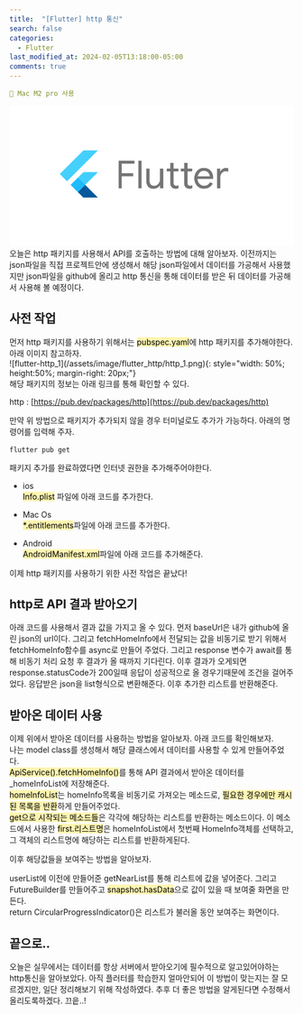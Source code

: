 ```yaml
---
title:  "[Flutter] http 통신"
search: false
categories: 
  - Flutter
last_modified_at: 2024-02-05T13:18:00-05:00
comments: true 
---
```

```yaml
📌 Mac M2 pro 사용
```
<!--
블럭 사용법
 ```yaml
```
!-->

<!-- 
[Ruby install](https://rubyinstaller.org/downloads/) 하이퍼 링크
![rubyinstaller](/assets/image/Jekll-minimal_mistakes/rubyinstaller.PNG) 이미지
<mark style='background-color: #fff5b1'>...</mark><br> 형광팬처리
--> 

![flutter-logo](/assets/image/Flutter_start/flutter-logo.png) 
  오늘은 http 패키지를 사용해서 API를 호출하는 방법에 대해 알아보자. 이전까지는 json파일을 직접 프로젝트안에 생성해서 해당 json파일에서 데이터를 가공해서 사용했지만 json파일을 github에 올리고 http 통신을 통해 데이터를 받은 뒤 데이터를 가공해서 사용해 볼 예정이다. 

<h2>사전 작업</h2>
  먼저 http 패키지를 사용하기 위해서는 <mark style='background-color: #fff5b1'>pubspec.yaml</mark>에 http 패키지를 추가해야한다. 아래 이미지 참고하자.<br>
  ![flutter-http_1](/assets/image/flutter_http/http_1.png){: style="width: 50%; height:50%; margin-right: 20px;"}<br>
  해당 패키지의 정보는 아래 링크를 통해 확인할 수 있다. 

  http : [https://pub.dev/packages/http](https://pub.dev/packages/http)

  만약 위 방법으로 패키지가 추가되지 않을 경우 터미널로도 추가가 가능하다. 아래의 명령어를 입력해 주자.
   ```
  flutter pub get
  ```

  패키지 추가를 완료하였다면 인터넷 권한을 추가해주어야한다. 

   - ios<br>
  <mark style='background-color: #fff5b1'>Info.plist</mark> 파일에 아래 코드를 추가한다.
  <script src="https://gist.github.com/heui-yong/adc7927863733f52ccc7404fb246bdd7.js"></script>

   - Mac Os<br>
    <mark style='background-color: #fff5b1'>*.entitlements</mark>파일에 아래 코드를 추가한다. 
    <script src="https://gist.github.com/heui-yong/efd0e297726e1726fa3da43554cfb225.js"></script>

   - Android<br>
    <mark style='background-color: #fff5b1'>AndroidManifest.xml</mark>파일에 아래 코드를 추가해준다.
    <script src="https://gist.github.com/heui-yong/0793fc991dd40b1d0fe69f799b18e86f.js"></script>

  이제 http 패키지를 사용하기 위한 사전 작업은 끝났다!

<h2>http로 API 결과 받아오기</h2>
 아래 코드를 사용해서 결과 값을 가지고 올 수 있다. 
<script src="https://gist.github.com/heui-yong/9f6cd0c69c8780228cbee7c9b324b2f8.js"></script>
먼저 baseUrl은 내가 github에 올린 json의 url이다. 그리고 fetchHomeInfo에서 전달되는 값을 비동기로 받기 위해서 fetchHomeInfo함수를 async로 만들어 주었다. 그리고 response 변수가 await를 통해 비동기 처리 요청 후 결과가 올 때까지 기다린다. 이후 결과가 오게되면 response.statusCode가 200일때 응답이 성공적으로 올 경우기때문에 조건을 걸어주었다. 응답받은 json을 list형식으로 변환해준다. 이후 추가한 리스트를 반환해준다. 

<h2>받아온 데이터 사용</h2>
  이제 위에서 받아온 데이터를 사용하는 방법을 알아보자. 아래 코드를 확인해보자.<br>
  <script src="https://gist.github.com/heui-yong/47401f60785a58965db5414f119ede03.js"></script>
  나는 model class를 생성해서 해당 클래스에서 데이터를 사용할 수 있게 만들어주었다.<br>
  <mark style='background-color: #fff5b1'>ApiService().fetchHomeInfo()</mark>를 통해 API 결과에서 받아온 데이터를 _homeInfoList에 저장해준다.<br>
  <mark style='background-color: #fff5b1'>homeInfoList</mark>는 homeInfo목록을 비동기로 가져오는 메소드로, <mark style='background-color: #fff5b1'>필요한 경우에만 캐시된 목록을 반환</mark>하게 만들어주었다.<br>
  <mark style='background-color: #fff5b1'>get으로 시작되는 메소드들</mark>은 각각에 해당하는 리스트를 반환하는 메소드이다. 이 메소드에서 사용한 <mark style='background-color: #fff5b1'>first.리스트명</mark>은 
  homeInfoList에서 첫번째 HomeInfo객체를 선택하고, 그 객체의 리스트명에 해당하는 리스트를 반환하게된다. <br>
  
  이후 해당값들을 보여주는 방법을 알아보자. 
  <script src="https://gist.github.com/heui-yong/192be17b9c8762ba39d32d9f9ab7383e.js"></script>
  userList에 이전에 만들어준 getNearList를 통해 리스트에 값을 넣어준다. 그리고 FutureBuilder를 만들어주고 <mark style='background-color: #fff5b1'>snapshot.hasData</mark>으로 값이 있을 때 보여줄 화면을 만든다.<br>
  return CircularProgressIndicator()은 리스트가 불러올 동안 보여주는 화면이다.

<h2>끝으로..</h2>
  오늘은 실무에서는 데이터를 항상 서버에서 받아오기에 필수적으로 알고있어야하는 http통신을 알아보았다. 아직 플러터를 학습한지 얼마안되어 이 방법이 맞는지는 잘 모르겠지만, 일단 정리해보기 위해 작성하였다. 추후 더 좋은 방법을 알게된다면 수정해서 올리도록하겠다. 
  끄읕..!


